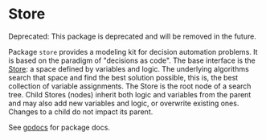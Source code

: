 # Store

Deprecated: This package is deprecated and will be removed in the future.

Package `store` provides a modeling kit for decision automation problems. It is
based on the paradigm of "decisions as code". The base interface is the
[Store][Store]: a space defined by variables and logic. The underlying
algorithms search that space and find the best solution possible, this is, the
best collection of variable assignments. The Store is the root node of a search
tree. Child Stores (nodes) inherit both logic and variables from the parent and
may also add new variables and logic, or overwrite existing ones. Changes to a
child do not impact its parent.

See [godocs][godocs] for package docs.

[godocs]:  https://pkg.go.dev/github.com/nextmv-io/sdk/store
[Store]: ./store.go
